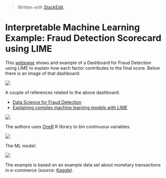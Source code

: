 > Written with [StackEdit](https://stackedit.io/).

# Interpretable Machine Learning Example: Fraud Detection Scorecard using LIME

This [webpage](https://shiring.shinyapps.io/fraud_example_dashboard/#section-test-case-result) shows and example of a Dashboard for Fraud Detection using LIME to explain how each factor contributes to the final score. Below there is an image of that dashboard:

![](https://github.com/markeyser/Data-Science-Cookbook/blob/master/imgs/Fraud-Detection-Dashboard-LIME.png?raw=true)

A couple of references related to the above dashboard:

- [Data Science for Fraud Detection](https://blog.codecentric.de/en/2017/09/data-science-fraud-detection/ "Data Science for Fraud Detection")
- [Explaining complex machine learning models with LIME](https://shiring.github.io/machine_learning/2017/04/23/lime)

![](https://github.com/markeyser/Data-Science-Cookbook/blob/master/imgs/Fraud-Detection-Dashboard-Bin.png?raw=true)

The authors uses [OneR](https://cran.r-project.org/web/packages/OneR/OneR.pdf) R library to bin continuous variables:

![](https://github.com/markeyser/Data-Science-Cookbook/blob/master/imgs/Fraud-Detection-Dashboard-ML-OneR.png?raw=true)

The ML model:

![](https://github.com/markeyser/Data-Science-Cookbook/blob/master/imgs/Fraud-Detection-Dashboard-LIME-ML.png?raw=true)

The example is based on an example data set about monetary transactions in e-commerce (source: [Kaggle](https://www.kaggle.com/ntnu-testimon/paysim1)).









<!--stackedit_data:
eyJoaXN0b3J5IjpbLTM3MDAyMzA4NSwzMjkwNzg0MDksMjAwMz
U5MjM0MywtOTg5MTczNDA0LC0xNTYwMzAxMDA5LDgxODM4MTgy
NiwtMjAwNTE5NzM2XX0=
-->